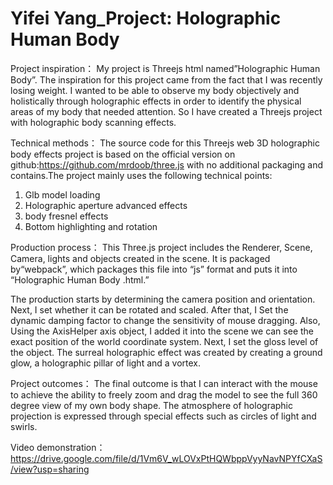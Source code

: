 # Yifei Yang_Project: Holographic Human Body

Project inspiration：
My project is Threejs html named”Holographic Human Body”. The inspiration for this project came from the fact that I was recently losing weight. I wanted to be able to observe my body objectively and holistically through holographic effects in order to identify the physical areas of my body that needed attention. So I have created a Threejs project with holographic body scanning effects.

Technical methods：
The source code for this Threejs web 3D holographic body effects project is based on the official version on github:https://github.com/mrdoob/three.js with no additional packaging and contains.The project mainly uses the following technical points:
1. Glb model loading
2. Holographic aperture advanced effects
3. body fresnel effects
4. Bottom highlighting and rotation

Production process：
This Three.js project includes the Renderer, Scene, Camera, lights and objects created in the scene.
It is packaged by“webpack”, which packages this file into “js” format and puts it into “Holographic Human Body .html.”

The production starts by determining the camera position and orientation. Next, I set whether it can be rotated and scaled. After that, I Set the dynamic damping factor to change the sensitivity of mouse dragging.
Also, Using the AxisHelper axis object, I added it into the scene we can see the exact position of the world coordinate system.
Next, I set the gloss level of the object.
The surreal holographic effect was created by creating a ground glow, a holographic pillar of light and a vortex.

Project outcomes：
The final outcome is that I can interact with the mouse to achieve the ability to freely zoom and drag the model to see the full 360 degree view of my own body shape. The atmosphere of holographic projection is expressed through special effects such as circles of light and swirls.


Video demonstration：
https://drive.google.com/file/d/1Vm6V_wLOVxPtHQWbppVyyNavNPYfCXaS/view?usp=sharing

